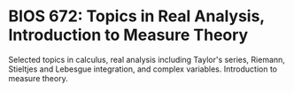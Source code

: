 # BIOS 672: Topics in Real Analysis, Introduction to Measure Theory

Selected topics in calculus, real analysis including Taylor's series, Riemann, Stieltjes and Lebesgue integration, and complex variables. Introduction to measure theory.
